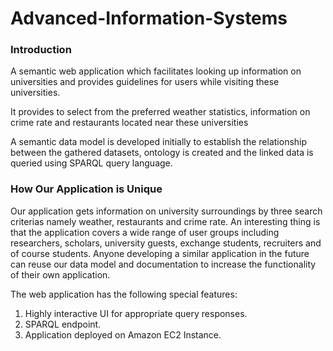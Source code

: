 # Advanced-Information-Systems

### Introduction
A semantic web application which facilitates looking up information on universities and provides guidelines for users while visiting these universities. 

It provides to select from the preferred weather statistics, information on crime rate and restaurants located near these universities

A semantic data model is developed initially to establish the relationship between the gathered datasets, ontology is created and the linked data is queried using SPARQL query language.

### How Our Application is Unique
Our application gets information on university surroundings by three search criterias namely weather, restaurants and crime rate. An interesting thing is that the application covers a wide range of user groups including researchers, scholars, university guests, exchange students, recruiters and of course students. Anyone developing a similar application in the future can reuse our data model and documentation to increase the functionality of their own application.

The web application has the following special features: 
1. Highly interactive UI for appropriate query responses.
2. SPARQL endpoint.
3. Application deployed on Amazon EC2 Instance.
